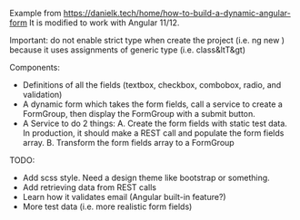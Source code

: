 
Example from https://danielk.tech/home/how-to-build-a-dynamic-angular-form
It is modified to work with Angular 11/12. 

Important: do not enable strict type when create the project (i.e. ng new <proj>)
because it uses assignments of generic type (i.e. class&ltT&gt)

Components:
- Definitions of all the fields (textbox, checkbox, combobox, radio, and validation)
- A dynamic form which takes the form fields, call a service to create a FormGroup, 
then display the FormGroup with a submit button.
- A Service to do 2 things: 
A. Create the form fields with static test data. In production, it should make a REST call
and populate the form fields array.
B. Transform the form fields array to a FormGroup

TODO:
- Add scss style. Need a design theme like bootstrap or something.
- Add retrieving data from REST calls
- Learn how it validates email (Angular built-in feature?)
- More test data (i.e. more realistic form fields)
